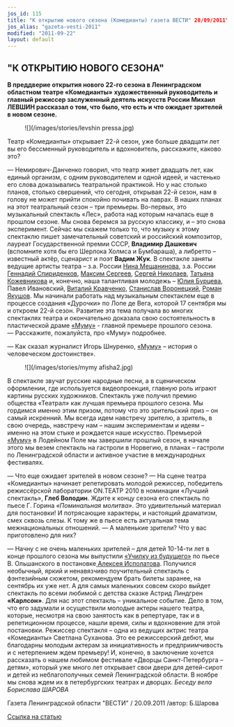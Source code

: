 ```yaml
---
jos_id: 115
title: "К открытию нового сезона (Комедианты) газета ВЕСТИ" 20/09/2011"
jos_alias: "gazeta-vesti-2011"
modified: "2011-09-22"
layout: default
---
```


## "К ОТКРЫТИЮ НОВОГО СЕЗОНА"

**В преддверие открытия нового 22-го сезона в Ленинградском областном театре «Комедианты» художественный руководитель и главный режиссер заслуженный деятель искусств России Михаил ЛЕВШИН рассказал о том, что было, что есть и что ожидает зрителей в новом сезоне.**

<figure>
![](/images/stories/levshin pressa.jpg)
</figure>

Театр «Комедианты» открывает 22-й сезон, уже больше двадцати лет вы его бессменный руководитель и вдохновитель, расскажите, каково это?

— Немирович-Данченко говорил, что театр живет двадцать лет, как единый организм, с одним руководителем и одной идеей, и частенько его слова доказывались театральной практикой. Но у нас столько планов, столько свершений, что сегодня, открывая 22-й сезон, нам в голову не может прийти спокойно почивать на лаврах. В наших планах на этот театральный сезон – три премьеры. Во-первых, это музыкальный спектакль «Лес», работа над которым началась еще в прошлом сезоне. Мы снова беремся за русскую классику, и – это снова эксперимент. Сейчас мы скажем только то, что музыку к этому спектаклю пишет замечательный советский и российский композитор, лауреат Государственной премии СССР, **Владимир Дашкевич** (вспомните хотя бы его Шерлока Холмса и Бумбараша), а либретто – известный актёр, сценарист и поэт **Вадим Жук**. В спектакле заняты ведущие артисты театра – з.а. России [Нина Мещанинова](25-mewaninova-nina.html), з.а. России [Геннадий Спириденков](27--gennadij-spiridenkov-za-rf.html), [Максим Сергеев](57-maxsim-sergeev.html), [Сергей Николаев](52-sergei-nikolaev.html), [Татьяна Кожевникова](80-tatiana-kogevnikova.html) и, конечно, наша талантливая молодежь – [Юлия Бурцева](78-ylia-burceva.html), Павел Ивановский, [Виталий Кравченко](66-vitalii-kravchenko.html), [Станислав Воронецкий](51-stas-voronetski.html), [Роман Якушов](88-roman-yakushov.html). Мы начинали работать над музыкальным спектаклем еще в процессе создания «Дурочки» по Лопе де Вега, которой 17 сентября мы и откроем 22-й сезон. Развитие эта тема получала во многих спектаклях театра и окончательно доказала свою состоятельность в пластической драме [«Муму»](46-mumu.html) - главной премьере прошлого сезона.
— Расскажите, пожалуйста, про «Муму» подробнее.

— Как сказал журналист Игорь Шнуренко, [«Муму»](46-mumu.html) – история о человеческом достоинстве».

<figure>
![](/images/stories/mymy afisha2.jpg)
</figure>

В спектакле звучат русские народные песни, а в сценическом оформлении, где используется видеопроекция, главную роль играют картины русских художников. Спектакль уже получил премию общества «Театрал» как лучшая премьера прошлого сезона. Мы гордимся именно этим призом, потому что это зрительский приз – он самый искренний. Мы всегда идем навстречу зрителю, а зритель, в свою очередь, навстречу нам – нашим экспериментам и идеям – именно на этом стыке и рождается наше искусство. Премьерой [«Муму»](46-mumu.html) в Лодейном Поле мы завершили прошлый сезон, в начале этого мы везем спектакль на гастроли в Норвегию, в планах – гастроли по Ленинградской области и активное участие в международных фестивалях.

— Что еще ожидает зрителей в новом сезоне?
— На сцене театра «Комедианты» начинает репетировать молодой режиссер, победитель режиссёрской лаборатории ON.ТЕАТР 2010 в номинации «Лучший спектакль», **Глеб Володин**. Ждите к концу сезона его спектакль по пьесе Г. Горина _«Поминальная молитва»_. Это удивительный материал для постановки! И потрясающие характеры, и настоящий драматизм, смех сквозь слезы. К тому же в пьесе есть актуальная тема межнациональных отношений.
— А маленькие зрители? Что у вас приготовлено для них?

— Начну с не очень маленьких зрителей – для детей 10-14-ти лет в конце прошлого сезона мы выпустили [«Училку из будущего»](90-ychilka.html) по пьесе В. Ольшанского в постановке[ Алексея Исполатова](53-aleksei-ispolatov.html). Получился необычный, яркий и ненавязчиво поучительный спектакль с фэнтезийным сюжетом, рекомендуем брать билеты заранее, на сентябрь их уже нет. А для самых маленьких совсем скоро выйдет спектакль по всеми любимой с детства сказке Астрид Линдгрен **«Карлсон»**. Для нас этот спектакль – уникальное событие. Дело в том, что его задумали и осуществили молодые актеры нашего театра, которые, несмотря на свою занятость как в репертуаре, так и в репетиционном процессе, нашли время, силы и вдохновение для этой постановки. Режиссер спектакля – одна из ведущих актрис театра «Комедианты» Светлана Суханова. Это ее режиссерский дебют, мы благодарны молодым актерам за инициативность и предприимчивость и с нетерпением ждем премьеру! И, конечно, в заключение хочется рассказать о нашем любимом фестивале «Дворцы Санкт-Петербурга – детям», который уже много лет открывает свои двери для детей-сирот и детей из неблагополучных семей Ленинградской области. В ноябре мы снова ждем их в петербургских театрах и дворцах. _Беседу вела Борислава ШАРОВА_

Газета Ленинградской области "ВЕСТИ" / 20.09.2011 /автор: Б.Шарова

[Ссылка на статью](http://www.vesty.spb.ru/modules.php?name=News&file=article&sid=22407)

